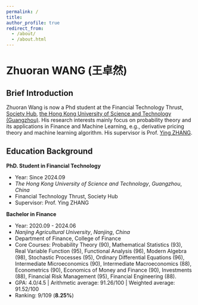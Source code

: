 ```yaml
---
permalink: /
title: 
author_profile: true
redirect_from: 
  - /about/
  - /about.html
---
```


# Zhuoran WANG (王卓然)

## Brief Introduction

Zhuoran Wang is now a Phd student at the Financial Technology Thrust, [Society Hub](https://soch.hkust-gz.edu.cn/), [the Hong Kong University of Science and Technology (Guangzhou)](https://www.hkust-gz.edu.cn/). His research interests mainly focus on probability theory and its applications in Finance and Machine Learning, e.g., derivative pricing theory and machine learning algorithm. His supervisor is Prof. [Ying ZHANG](https://sites.google.com/view/ying-zhang/home?authuser=0).

## Education Background

**PhD. Student in Financial Technology**
+ Year: Since 2024.09
+ *The Hong Kong University of Science and Technology*, *Guangzhou*, *China*
+ Financial Technology Thrust, Society Hub
+ Supervisor: Prof. Ying ZHANG

**Bachelor in Finance**
+ Year: 2020.09 - 2024.06
+ *Nanjing Agricultural University*, *Nanjing*, *China*
+ Department of Finance, College of Finance
+ Core Courses: Probability Theory (90), Mathematical Statistics (93), Real Variable Function (95), Functional Analysis (96), Modern Algebra (98), Stochastic Processes (95), Ordinary Differential Equations (96), Intermediate Microeconomics (90), Intermediate Macroeconomics (88), Econometrics (90), Economics of Money and Finance (90), Investments (88), Financial Risk Management (95), Financial Engineering (88).
+ GPA: 4.0/4.5 | Arithmetic average: 91.26/100 | Weighted average: 91.52/100
+ Ranking: 9/109 (**8.25%**)
